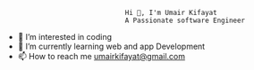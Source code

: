                                   Hi 👋, I'm Umair Kifayat
                                  A Passionate software Engineer
                                    
- 👀 I’m interested in coding
- 🌱 I’m currently learning web and app Development
- 📫 How to reach me umairkifayat@gmail.com

<!---
umairkifayat/umairkifayat is a ✨ special ✨ repository because its `README.md` (this file) appears on your GitHub profile.
You can click the Preview link to take a look at your changes.
--->
